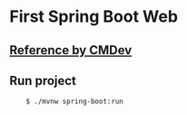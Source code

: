 # First Spring Boot Web 

## [Reference by CMDev](https://www.youtube.com/playlist?list=PLjPfp4Ph3gBoz94ogcaCQGAWG6cfhiZCW)

## Run project
```sh
    $ ./mvnw spring-boot:run
```